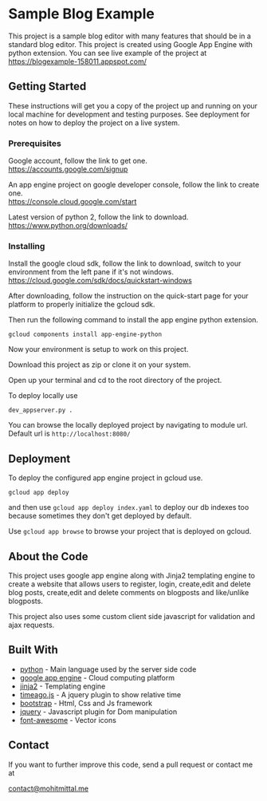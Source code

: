 # Sample Blog Example

This project is a sample blog editor with many features that should be in a standard blog editor. This project is created using Google App Engine with python extension. You can see live example of the project at  
https://blogexample-158011.appspot.com/

## Getting Started

These instructions will get you a copy of the project up and running on your local machine for development and testing purposes. See deployment for notes on how to deploy the project on a live system.

### Prerequisites

Google account, follow the link to get one.  
https://accounts.google.com/signup

An app engine project on google developer console, follow the link to create one.  
https://console.cloud.google.com/start  

Latest version of python 2, follow the link to download.  
https://www.python.org/downloads/  


### Installing

Install the google cloud sdk, follow the link to download, switch to your environment from the left pane if it's not windows.  
https://cloud.google.com/sdk/docs/quickstart-windows


After downloading, follow the instruction on the quick-start page for your platform to properly initialize the gcloud sdk.

Then run the following command to install the app engine python extension.

```
gcloud components install app-engine-python
```

Now your environment is setup to work on this project.  

Download this project as zip or clone it on your system.  

Open up your terminal and cd to the root directory of the project.

To deploy locally use
```
dev_appserver.py .
```

You can browse the locally deployed project by navigating to module url.  
Default url is ```http://localhost:8080/```


## Deployment



To deploy the configured app engine project in gcloud use.
```
gcloud app deploy
```
and then use ```gcloud app deploy index.yaml``` to deploy our db indexes too because sometimes they don't get deployed by default.

Use ```gcloud app browse``` to browse your project that is deployed on gcloud.


## About the Code

This project uses google app engine along with Jinja2 templating engine to create a website that allows users to register, login, create,edit and delete blog posts, create,edit and delete comments on blogposts and like/unlike blogposts.  

This project also uses some custom client side javascript for validation and ajax requests.

## Built With

* [python](https://www.python.org/) - Main language used by the server side code
* [google app engine](https://cloud.google.com/appengine/docs) - Cloud computing platform
* [jinja2](http://jinja.pocoo.org/) - Templating engine
* [timeago.js](http://timeago.yarp.com/) - A jquery plugin to show relative time
* [bootstrap](http://getbootstrap.com/) - Html, Css and Js framework
* [jquery](https://jquery.com/) - Javascript plugin for Dom manipulation
* [font-awesome](http://fontawesome.io/) - Vector icons

## Contact

If you want to further improve this code, send a pull request or contact me at

contact@mohitmittal.me